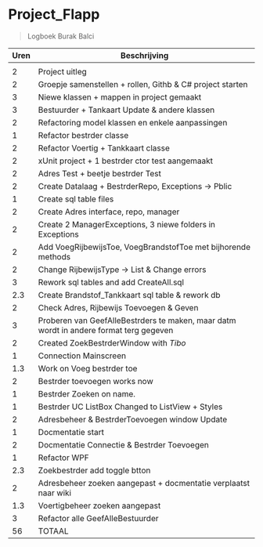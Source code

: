 # Project_Flapp

<!-- | \_ | \_| -->

> Logboek Burak Balci

| Uren                              | Beschrijving                                                                           |
|-----------------------------------|----------------------------------------------------------------------------------------|
|                                   |                                                                                        |
| 2                                 | Project uitleg                                                                         |
| 2                                 | Groepje samenstellen + rollen, Githb & C# project starten                              |
| 3                                 | Niewe klassen + mappen in project gemaakt                                              |
| 3                                 | Bestuurder + Tankaart Update & andere klassen                                          |
| 2                                 | Refactoring model klassen en enkele aanpassingen                                       |
| 1                                 | Refactor bestrder classe                                                               |
| 2                                 | Refactor Voertig + Tankkaart classe                                                    |
| 2                                 | xUnit project + 1 bestrder ctor test aangemaakt                                        |
| 2                                 | Adres Test + beetje bestrder Test                                                      |
| 2                                 | Create Datalaag + BestrderRepo, Exceptions -> Pblic                                    |
| 1                                 | Create sql table files                                                                 |
| 2                                 | Create Adres interface, repo, manager                                                  |
| 2                                 | Create 2 ManagerExceptions, 3 niewe folders in Exceptions                              |
| 2                                 | Add VoegRijbewijsToe, VoegBrandstofToe met bijhorende methods                          |
| 2                                 | Change RijbewijsType -> List<RijbewijsType> & Change errors                            |
| 3                                 | Rework sql tables and add CreateAll.sql                                                |
| 2.3                               | Create Brandstof_Tankkaart sql table & rework db                                       |
| 2                                 | Check Adres, Rijbewijs Toevoegen & Geven                                               |
| 3                                 | Proberen van GeefAlleBestrders te maken, maar datm wordt in andere format terg gegeven |
| 2                                 | Created ZoekBestrderWindow with *Tibo*                                                 |
| 1                                 | Connection Mainscreen                                                                  |
| 1.3                               | Work on Voeg bestrder toe                                                              |
| 2                                 | Bestrder toevoegen works now                                                           |
| 1                                 | Bestrder Zoeken on name.                                                               |
| 1                                 | Bestrder UC ListBox Changed to ListView + Styles                                       |
| 2                                 | Adresbeheer & BestrderToevoegen window Update                                          |
| 1                                 | Docmentatie start                                                                      |
| 2                                 | Docmentatie Connectie & Bestrder Toevoegen                                             |
| 1                                 | Refactor WPF                                                                           |
| 2.3                               | Zoekbestrder add toggle btton                                                          |
| 2                                 | Adresbeheer zoeken aangepast + docmentatie verplaatst naar wiki                        |
| 1.3                               | Voertigbeheer zoeken aangepast                                                         |
| 3                                 | Refactor alle GeefAlleBestuurder                                                       |
| 56                                | TOTAAL                                                                                 |





